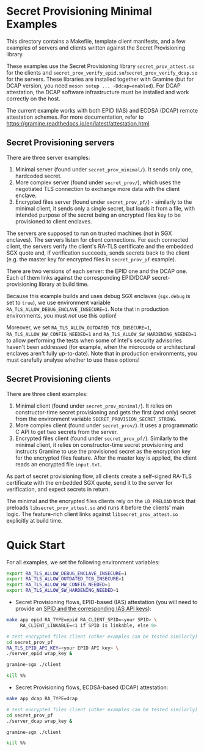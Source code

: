 # Secret Provisioning Minimal Examples

This directory contains a Makefile, template client manifests, and a few
examples of servers and clients written against the Secret Provisioning
library.

These examples use the Secret Provisioning library `secret_prov_attest.so` for
the clients and `secret_prov_verify_epid.so`/`secret_prov_verify_dcap.so` for
the servers. These libraries are installed together with Gramine (but for DCAP
version, you need `meson setup ... -Ddcap=enabled`). For DCAP attestation, the
DCAP software infrastructure must be installed and work correctly on the host.

The current example works with both EPID (IAS) and ECDSA (DCAP) remote
attestation schemes. For more documentation, refer to
https://gramine.readthedocs.io/en/latest/attestation.html.

## Secret Provisioning servers

There are three server examples:

1. Minimal server (found under `secret_prov_minimal/`). It sends only one,
   hardcoded secret.
2. More complex server (found under `secret_prov/`), which uses the negotiated
   TLS connection to exchange more data with the client enclave.
3. Encrypted files server (found under `secret_prov_pf/`) - similarly to the
   minimal client, it sends only a single secret, but loads it from a file, with
   intended purpose of the secret being an encrypted files key to be provisioned
   to client enclaves.

The servers are supposed to run on trusted machines (not in SGX enclaves). The
servers listen for client connections. For each connected client, the servers
verify the client's RA-TLS certificate and the embedded SGX quote and, if
verification succeeds, sends secrets back to the client (e.g. the master key
for encrypted files in `secret_prov_pf` example).

There are two versions of each server: the EPID one and the DCAP one. Each of
them links against the corresponding EPID/DCAP secret-provisioning library at
build time.

Because this example builds and uses debug SGX enclaves (`sgx.debug` is set
to `true`), we use environment variable `RA_TLS_ALLOW_DEBUG_ENCLAVE_INSECURE=1`.
Note that in production environments, you must *not* use this option!

Moreover, we set `RA_TLS_ALLOW_OUTDATED_TCB_INSECURE=1`,
`RA_TLS_ALLOW_HW_CONFIG_NEEDED=1` and `RA_TLS_ALLOW_SW_HARDENING_NEEDED=1` to
allow performing the tests when some of Intel's security advisories haven't been
addressed (for example, when the microcode or architectural enclaves aren't
fully up-to-date). Note that in production environments, you must carefully
analyse whether to use these options!

## Secret Provisioning clients

There are three client examples:

1. Minimal client (found under `secret_prov_minimal/`). It relies on
   constructor-time secret provisioning and gets the first (and only) secret
   from the environment variable `SECRET_PROVISION_SECRET_STRING`.
2. More complex client (found under `secret_prov/`). It uses a programmatic C
   API to get two secrets from the server.
3. Encrypted files client (found under `secret_prov_pf/`). Similarly to the
   minimal client, it relies on constructor-time secret provisioning and
   instructs Gramine to use the provisioned secret as the encryption key for the
   encrypted files feature. After the master key is applied, the client reads an
   encrypted file `input.txt`.

As part of secret provisioning flow, all clients create a self-signed RA-TLS
certificate with the embedded SGX quote, send it to the server for verification,
and expect secrets in return.

The minimal and the encrypted files clients rely on the `LD_PRELOAD` trick that
preloads `libsecret_prov_attest.so` and runs it before the clients' main logic.
The feature-rich client links against `libsecret_prov_attest.so` explicitly at
build time.

# Quick Start

For all examples, we set the following environment variables:
```sh
export RA_TLS_ALLOW_DEBUG_ENCLAVE_INSECURE=1
export RA_TLS_ALLOW_OUTDATED_TCB_INSECURE=1
export RA_TLS_ALLOW_HW_CONFIG_NEEDED=1
export RA_TLS_ALLOW_SW_HARDENING_NEEDED=1
```

- Secret Provisioning flows, EPID-based (IAS) attestation (you will need to
  provide an [SPID and the corresponding IAS API keys][spid]):

[spid]: https://gramine.readthedocs.io/en/latest/sgx-intro.html#term-spid

```sh
make app epid RA_TYPE=epid RA_CLIENT_SPID=<your SPID> \
     RA_CLIENT_LINKABLE=<1 if SPID is linkable, else 0>

# test encrypted files client (other examples can be tested similarly)
cd secret_prov_pf
RA_TLS_EPID_API_KEY=<your EPID API key> \
./server_epid wrap_key &

gramine-sgx ./client

kill %%
```

- Secret Provisioning flows, ECDSA-based (DCAP) attestation:

```sh
make app dcap RA_TYPE=dcap

# test encrypted files client (other examples can be tested similarly)
cd secret_prov_pf
./server_dcap wrap_key &

gramine-sgx ./client

kill %%
```
